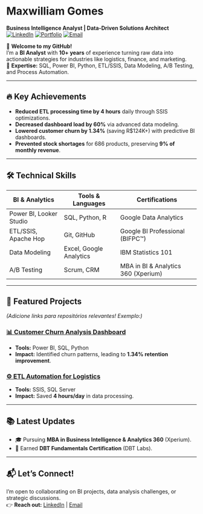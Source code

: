# Maxwilliam Gomes  
**Business Intelligence Analyst | Data-Driven Solutions Architect**  
[![LinkedIn](https://img.shields.io/badge/LinkedIn-Connect-%230A66C2)](https://www.linkedin.com/in/maxwilliam-gomes-74b01716a/)
[![Portfolio](https://img.shields.io/badge/Portfolio-Visit-%23FF6B6B)](https://seusite.com) <!-- Adicione seu link aqui -->
[![Email](https://img.shields.io/badge/Email-Contact-%23EA4335)](mailto:maxwilliamgomes@gmail.com)

👋 **Welcome to my GitHub!**  
I’m a **BI Analyst** with **10+ years** of experience turning raw data into actionable strategies for industries like logistics, finance, and marketing.  
🚀 **Expertise:** SQL, Power BI, Python, ETL/SSIS, Data Modeling, A/B Testing, and Process Automation.  

---

## 🔥 **Key Achievements**  
- **Reduced ETL processing time by 4 hours** daily through SSIS optimizations.  
- **Decreased dashboard load by 60%** via advanced data modeling.  
- **Lowered customer churn by 1.34%** (saving R$124K+) with predictive BI dashboards.  
- **Prevented stock shortages** for 686 products, preserving **9% of monthly revenue**.  

---

## 🛠️ **Technical Skills**  
| **BI & Analytics**      | **Tools & Languages**       | **Certifications**              |  
|-------------------------|-----------------------------|----------------------------------|  
| Power BI, Looker Studio | SQL, Python, R              | Google Data Analytics            |  
| ETL/SSIS, Apache Hop    | Git, GitHub                 | Google BI Professional (BIFPC™)  |  
| Data Modeling           | Excel, Google Analytics     | IBM Statistics 101               |  
| A/B Testing             | Scrum, CRM                  | MBA in BI & Analytics 360 (Xperium) |  

---

## 📂 **Featured Projects**  
*(Adicione links para repositórios relevantes! Exemplo:)*  
### [📊 Customer Churn Analysis Dashboard](https://github.com/seulink)  
- **Tools:** Power BI, SQL, Python  
- **Impact:** Identified churn patterns, leading to **1.34% retention improvement**.  

### [⚙️ ETL Automation for Logistics](https://github.com/seulink)  
- **Tools:** SSIS, SQL Server  
- **Impact:** Saved **4 hours/day** in data processing.  

---

## 📚 **Latest Updates**  
- 🎓 Pursuing **MBA in Business Intelligence & Analytics 360** (Xperium).  
- 📜 Earned **DBT Fundamentals Certification** (DBT Labs).  
  

---

## 📬 **Let’s Connect!**  
I’m open to collaborating on BI projects, data analysis challenges, or strategic discussions.  
👉 **Reach out:** [LinkedIn](https://www.linkedin.com/in/maxwilliam-gomes-74b01716a/) | [Email](mailto:maxwilliamgomes@gmail.com)  
